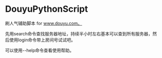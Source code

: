 # DouyuPythonScript
刷人气辅助脚本 for www.douyu.com。

先用search命令查找服务器地址，持续半小时左右基本可以查到所有服务器，然后使用login命令带上房间号试试吧。

可以使用--help命令查看使用帮助。
